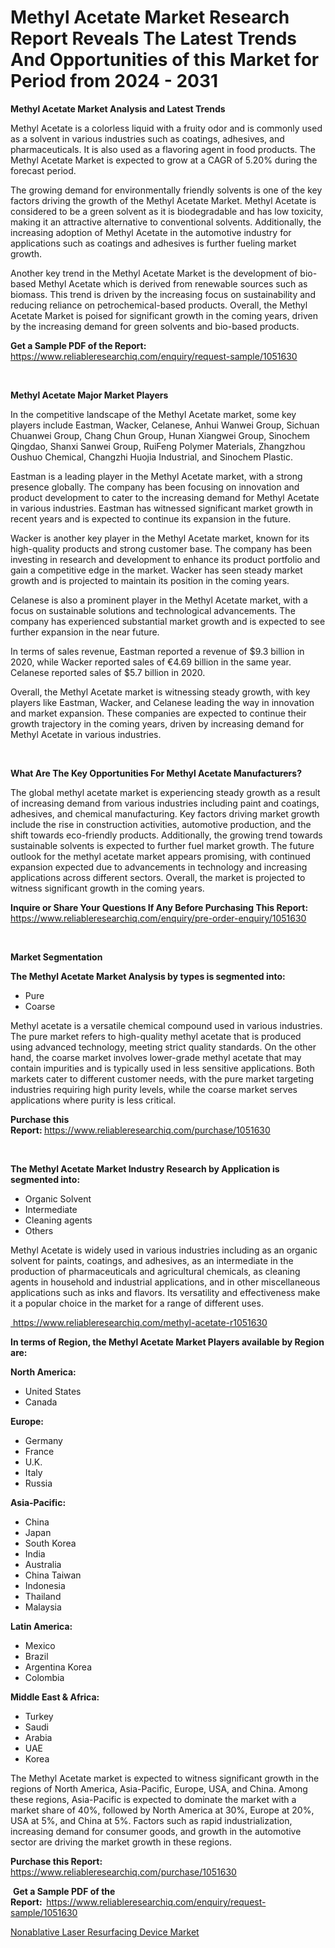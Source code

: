 <p><h1>Methyl Acetate Market Research Report Reveals The Latest Trends And Opportunities of this Market for Period from 2024 - 2031</h1></p><p><strong>Methyl Acetate Market Analysis and Latest Trends</strong></p>
<p><p>Methyl Acetate is a colorless liquid with a fruity odor and is commonly used as a solvent in various industries such as coatings, adhesives, and pharmaceuticals. It is also used as a flavoring agent in food products. The Methyl Acetate Market is expected to grow at a CAGR of 5.20% during the forecast period.</p><p>The growing demand for environmentally friendly solvents is one of the key factors driving the growth of the Methyl Acetate Market. Methyl Acetate is considered to be a green solvent as it is biodegradable and has low toxicity, making it an attractive alternative to conventional solvents. Additionally, the increasing adoption of Methyl Acetate in the automotive industry for applications such as coatings and adhesives is further fueling market growth.</p><p>Another key trend in the Methyl Acetate Market is the development of bio-based Methyl Acetate which is derived from renewable sources such as biomass. This trend is driven by the increasing focus on sustainability and reducing reliance on petrochemical-based products. Overall, the Methyl Acetate Market is poised for significant growth in the coming years, driven by the increasing demand for green solvents and bio-based products.</p></p>
<p><strong>Get a Sample PDF of the Report:&nbsp;</strong> <a href="https://www.reliableresearchiq.com/enquiry/request-sample/1051630">https://www.reliableresearchiq.com/enquiry/request-sample/1051630</a></p>
<p>&nbsp;</p>
<p><strong>Methyl Acetate Major Market Players</strong></p>
<p><p>In the competitive landscape of the Methyl Acetate market, some key players include Eastman, Wacker, Celanese, Anhui Wanwei Group, Sichuan Chuanwei Group, Chang Chun Group, Hunan Xiangwei Group, Sinochem Qingdao, Shanxi Sanwei Group, RuiFeng Polymer Materials, Zhangzhou Oushuo Chemical, Changzhi Huojia Industrial, and Sinochem Plastic.</p><p>Eastman is a leading player in the Methyl Acetate market, with a strong presence globally. The company has been focusing on innovation and product development to cater to the increasing demand for Methyl Acetate in various industries. Eastman has witnessed significant market growth in recent years and is expected to continue its expansion in the future.</p><p>Wacker is another key player in the Methyl Acetate market, known for its high-quality products and strong customer base. The company has been investing in research and development to enhance its product portfolio and gain a competitive edge in the market. Wacker has seen steady market growth and is projected to maintain its position in the coming years.</p><p>Celanese is also a prominent player in the Methyl Acetate market, with a focus on sustainable solutions and technological advancements. The company has experienced substantial market growth and is expected to see further expansion in the near future.</p><p>In terms of sales revenue, Eastman reported a revenue of $9.3 billion in 2020, while Wacker reported sales of €4.69 billion in the same year. Celanese reported sales of $5.7 billion in 2020.</p><p>Overall, the Methyl Acetate market is witnessing steady growth, with key players like Eastman, Wacker, and Celanese leading the way in innovation and market expansion. These companies are expected to continue their growth trajectory in the coming years, driven by increasing demand for Methyl Acetate in various industries.</p></p>
<p>&nbsp;</p>
<p><strong>What Are The Key Opportunities For Methyl Acetate Manufacturers?</strong></p>
<p><p>The global methyl acetate market is experiencing steady growth as a result of increasing demand from various industries including paint and coatings, adhesives, and chemical manufacturing. Key factors driving market growth include the rise in construction activities, automotive production, and the shift towards eco-friendly products. Additionally, the growing trend towards sustainable solvents is expected to further fuel market growth. The future outlook for the methyl acetate market appears promising, with continued expansion expected due to advancements in technology and increasing applications across different sectors. Overall, the market is projected to witness significant growth in the coming years.</p></p>
<p><strong>Inquire or Share Your Questions If Any Before Purchasing This Report:</strong> <a href="https://www.reliableresearchiq.com/enquiry/pre-order-enquiry/1051630">https://www.reliableresearchiq.com/enquiry/pre-order-enquiry/1051630</a></p>
<p>&nbsp;</p>
<p><strong>Market Segmentation</strong></p>
<p><strong>The Methyl Acetate Market Analysis by types is segmented into:</strong></p>
<p><ul><li>Pure</li><li>Coarse</li></ul></p>
<p><p>Methyl acetate is a versatile chemical compound used in various industries. The pure market refers to high-quality methyl acetate that is produced using advanced technology, meeting strict quality standards. On the other hand, the coarse market involves lower-grade methyl acetate that may contain impurities and is typically used in less sensitive applications. Both markets cater to different customer needs, with the pure market targeting industries requiring high purity levels, while the coarse market serves applications where purity is less critical.</p></p>
<p><strong>Purchase this Report:&nbsp;</strong><a href="https://www.reliableresearchiq.com/purchase/1051630">https://www.reliableresearchiq.com/purchase/1051630</a></p>
<p>&nbsp;</p>
<p><strong>The Methyl Acetate Market Industry Research by Application is segmented into:</strong></p>
<p><ul><li>Organic Solvent</li><li>Intermediate</li><li>Cleaning agents</li><li>Others</li></ul></p>
<p><p>Methyl Acetate is widely used in various industries including as an organic solvent for paints, coatings, and adhesives, as an intermediate in the production of pharmaceuticals and agricultural chemicals, as cleaning agents in household and industrial applications, and in other miscellaneous applications such as inks and flavors. Its versatility and effectiveness make it a popular choice in the market for a range of different uses.</p></p>
<p><a href="https://www.reliableresearchiq.com/methyl-acetate-r1051630">&nbsp;https://www.reliableresearchiq.com/methyl-acetate-r1051630</a></p>
<p><strong>In terms of Region, the Methyl Acetate Market Players available by Region are:</strong></p>
<p>
    <p> <strong> North America: </strong>
        <ul>
            <li>United States</li>
            <li>Canada</li>
        </ul>
        </p> 
    <p> <strong> Europe: </strong>
        <ul>
            <li>Germany</li>
            <li>France</li>
            <li>U.K.</li>
            <li>Italy</li>
            <li>Russia</li>
        </ul>
        </p> 
    <p> <strong> Asia-Pacific: </strong>
        <ul>
            <li>China</li>
            <li>Japan</li>
            <li>South Korea</li>
            <li>India</li>
            <li>Australia</li>
            <li>China Taiwan</li>
            <li>Indonesia</li>
            <li>Thailand</li>
            <li>Malaysia</li>
        </ul>
        </p> 
    <p> <strong> Latin America: </strong>
        <ul>
            <li>Mexico</li>
            <li>Brazil</li>
            <li>Argentina Korea</li>
            <li>Colombia</li>
        </ul>
        </p> 
    <p> <strong> Middle East & Africa: </strong>
        <ul>
            <li>Turkey</li>
            <li>Saudi</li>
            <li>Arabia</li>
            <li>UAE</li>
            <li>Korea</li>
        </ul>
    </p>
    </p>
<p><p>The Methyl Acetate market is expected to witness significant growth in the regions of North America, Asia-Pacific, Europe, USA, and China. Among these regions, Asia-Pacific is expected to dominate the market with a market share of 40%, followed by North America at 30%, Europe at 20%, USA at 5%, and China at 5%. Factors such as rapid industrialization, increasing demand for consumer goods, and growth in the automotive sector are driving the market growth in these regions.</p></p>
<p><strong>Purchase this Report: </strong><a href="https://www.reliableresearchiq.com/purchase/1051630">https://www.reliableresearchiq.com/purchase/1051630</a></p>
<p>&nbsp;<strong>Get a Sample PDF of the Report:&nbsp;&nbsp;</strong><a href="https://www.reliableresearchiq.com/enquiry/request-sample/1051630">https://www.reliableresearchiq.com/enquiry/request-sample/1051630</a></p>
<p><strong></strong></p>
<p><p><a href="https://github.com/erickahgreen002024/Market-Research-Report-List-1/blob/main/nonablative-laser-resurfacing-device-market.md">Nonablative Laser Resurfacing Device Market</a></p></p>